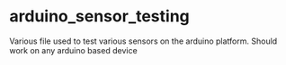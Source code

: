 # arduino_sensor_testing
Various file used to test various sensors on the arduino platform. Should work on any arduino based device
